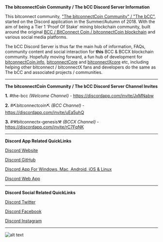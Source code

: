 **The bitconnectCoin Community / The bCC Discord Server Information**


This bitconnect community, ["The bitconnectCoin Community" / "The bCC"](https://ThebCC.app), started on the Discord application in the Summer/Autumn of 2018. With the aim of being a Tier 1 'Proof Of Stake' mining blockchain community, built around the original [BCC / BitConnect Coin / bitconnectCoin blockchain](https://chainz.cryptoid.info/bcc/) and various social media platforms.

The bCC Discord Server is thus far the main hub of information, FAQs, community content and social interaction for **this** BCC & BCCX blockchain community. Hopefully moving forward, a fun hub of development for [bitconnectCoin.info](https://github.com/bitconnectCoinInfo), [bitconnectCore](https://github.com/bitconnectCore) and [bitconnectXcore](https://github.com/bitconnectXcore) etc, including helping other bitconnect / bitconnectX fans and developers do the same as The bCC and associated projects / communities.


---


**The bitconnectCoin Community / The bCC Discord Server Channel Invites**

**1.** #the-bcc *(Welcome Channel)* - https://discordapp.com/invite/JxMNabw

**2.** #⛏bitconnectcoin⛏ *(BCC Channel)* - https://discordapp.com/invite/uEa5uhQ

**3.** #⚒bitconnectx-genesis⚒ *(BCCX Channel)* - https://discordapp.com/invite/rC7FqNK


---


**Discord App Related QuickLinks**

[Discord Website](https://discordapp.com)

[Discord GitHub](https://github.com/discordapp)

[Discord App For Windows, Mac, Android, iOS & Linux](https://discordapp.com/download)

[Discord Web App](https://discordapp.com/channels/@me)


---


**Discord Social Related QuickLinks**

[Discord Twitter](https://twitter.com/discordapp)

[Discord Facebook](https://www.facebook.com/discordapp/)

[Discord Instagram](https://www.instagram.com/discordapp)


---


![alt text](https://cdn.discordapp.com/attachments/643796993314914304/654048432176103444/Discord_Preview.png "The bCC Discord")
